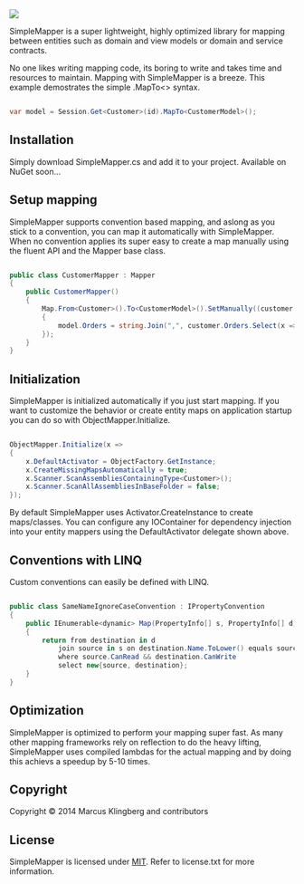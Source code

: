 <img align="center" src="https://cloud.githubusercontent.com/assets/10036003/5346059/e56140a6-7f1c-11e4-88c9-59d570fa2ca7.png">

SimpleMapper is a super lightweight, highly optimized library for mapping between entities such as domain and view models or domain and service contracts.

No one likes writing mapping code, its boring to write and takes time and resources to maintain. Mapping with SimpleMapper is a breeze. This example demostrates the simple .MapTo<> syntax.

```csharp

var model = Session.Get<Customer>(id).MapTo<CustomerModel>();

```

## Installation

Simply download SimpleMapper.cs and add it to your project. Available on NuGet soon...

## Setup mapping

SimpleMapper supports convention based mapping, and aslong as you stick to a convention, you can map it automatically with SimpleMapper. When no convention applies its super easy to create a map manually using the fluent API and the Mapper base class.

```csharp

public class CustomerMapper : Mapper
{
	public CustomerMapper()
	{
		Map.From<Customer>().To<CustomerModel>().SetManually((customer, model) => 
		{
			model.Orders = string.Join(",", customer.Orders.Select(x => x.Name));
		});
	}
}

```

## Initialization

SimpleMapper is initialized automatically if you just start mapping. If you want to customize the behavior or create entity maps on application startup you can do so with ObjectMapper.Initialize.

```csharp

ObjectMapper.Initialize(x =>
{
	x.DefaultActivator = ObjectFactory.GetInstance;
	x.CreateMissingMapsAutomatically = true;
	x.Scanner.ScanAssembliesContainingType<Customer>();
	x.Scanner.ScanAllAssembliesInBaseFolder = false;
});

```

By default SimpleMapper uses Activator.CreateInstance to create maps/classes. You can configure any IOContainer for dependency injection into your entity mappers using the DefaultActivator delegate shown above.

## Conventions with LINQ

Custom conventions can easily be defined with LINQ.

```csharp

public class SameNameIgnoreCaseConvention : IPropertyConvention
{
	public IEnumerable<dynamic> Map(PropertyInfo[] s, PropertyInfo[] d)
	{
		return from destination in d
			join source in s on destination.Name.ToLower() equals source.Name.ToLower()
			where source.CanRead && destination.CanWrite
			select new{source, destination};
	}
}

```

## Optimization

SimpleMapper is optimized to perform your mapping super fast. As many other mapping frameworks rely on reflection to do the heavy lifting, SimpleMapper uses compiled lambdas for the actual mapping and by doing this achievs a speedup by 5-10 times.

## Copyright

Copyright © 2014 Marcus Klingberg and contributors

## License

SimpleMapper is licensed under [MIT](http://www.opensource.org/licenses/mit-license.php "Read more about the MIT license form"). Refer to license.txt for more information.

